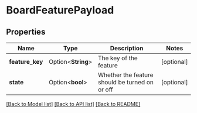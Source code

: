 # BoardFeaturePayload

## Properties

Name | Type | Description | Notes
------------ | ------------- | ------------- | -------------
**feature_key** | Option<**String**> | The key of the feature | [optional]
**state** | Option<**bool**> | Whether the feature should be turned on or off | [optional]

[[Back to Model list]](../README.md#documentation-for-models) [[Back to API list]](../README.md#documentation-for-api-endpoints) [[Back to README]](../README.md)


